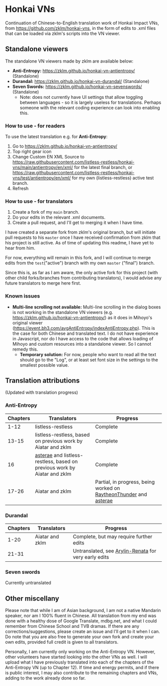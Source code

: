 # Honkai VNs

Continuation of Chinese-to-English translation work of Honkai Impact VNs, from https://github.com/zklm/honkai-vns, in the form of edits to .xml files that can be loaded via zklm's scripts into the VN viewer.



## Standalone viewers

The standalone VN viewers made by zklm are available below:

- **Anti-Entropy:** https://zklm.github.io/honkai-vn-antientropy/ (Standalone)
- **Durandal:** https://zklm.github.io/honkai-vn-durandal/ (Standalone)
- **Seven Swords:** https://zklm.github.io/honkai-vn-sevenswords/ (Standalone)
  - Note: does not currently have UI settings that allow toggling between languages - so it is largely useless for translations. Perhaps someone with the relevant coding experience can look into enabling this.

### How to use - for readers

To use the latest translation e.g. for  **Anti-Entropy**: 

1. Go to https://zklm.github.io/honkai-vn-antientropy/ 
2. Top right gear icon 
3. Change Custom EN XML Source to https://raw.githubusercontent.com/listless-restless/honkai-vns/main/antientropy/en/xml/ for the latest final branch, or https://raw.githubusercontent.com/listless-restless/honkai-vns/test/antientropy/en/xml/ for my own (listless-restless) active test branch.
4. Refresh

### How to use - for translators

1. Create a fork of my  `main` branch.
2. Do your edits in the relevant .xml documents.
3. Create a pull request, and I'll get to merging it when I have time.

I have created a separate fork from zklm's original branch, but will initiate pull requests to his `master` once I have received confirmation from zklm that his project is still active. As of time of updating this readme, I have yet to hear from him.

For now, everything will remain in this fork, and I will continue to merge edits from the `test`("active") branch with my own `master` ("final") branch.

Since this is, as far as I am aware, the only active fork for this project (with other child forks/branches from contributing translators), I would advise any future translators to merge here first.



### Known issues

- **Multi-line scrolling not available:** Multi-line scrolling in the dialog boxes is not working in the standalone VN viewers (e.g. https://zklm.github.io/honkai-vn-antientropy/) as it does in Mihoyo's original viewer (https://event.bh3.com/avgAntiEntropy/indexAntiEntropy.php). This is the case for both Chinese and translated text. I do not have experience in Javascript, nor do I have access to the code that allows loading of Mihoyo and custom resources into a standalone viewer. So I cannot remedy this.
    - **Temporary solution:** For now, people who want to read all the text should go to the "Log", or at least set font size in the settings to the smallest possible value.



## Translation attributions

(Updated with translation progress)

### Anti-Entropy

| Chapters | Translators                                                  | Progress                                                     |
| -------- | ------------------------------------------------------------ | ------------------------------------------------------------ |
| 1-12     | listless-restless                                            | Complete                                                     |
| 13-15    | listless-restless, based on previous work by Aiatar and zklm | Complete                                                     |
| 16       | [asterae](https://github.com/asterae/honkai-vns) and listless-restless, based on previous work by Aiatar and zklm | Complete                                                     |
| 17-26    | Aiatar and zklm                                              | Partial, in progress, being worked on [RaytheonThunder](https://github.com/RaytheonThunder/honkai-vns) and [asterae](https://github.com/asterae/honkai-vns) |

### Durandal


| Chapters | Translators     | Progress                                                     |
| -------- | --------------- | ------------------------------------------------------------ |
| 1-20     | Aiatar and zklm | Complete, but may require further edits                      |
| 21-31    |                 | Untranslated, see [Arylin-Renata](https://github.com/Ayrlin-Renata/honkai-vns) for very early edits |

### Seven swords

Currently untranslated



## Other miscellany

Please note that while I am of Asian background, I am not a native Mandarin speaker, nor am I 100% fluent in Chinese. All translation from my end was done with a healthy dose of Google Translate, mdbg.net, and what I could remember from Chinese School and TVB dramas. If there are any corrections/suggestions, please create an issue and I'll get to it when I can. Do note that you are also free to generate your own fork and create your own edits, provided full credit is given to all translators.

Personally, I am currently only working on the Anti-Entropy VN. However, other volunteers have started looking into the other VNs as well. I will upload what I have previously translated into each of the chapters of the Anti-Entropy VN (up to Chapter 12). If time and energy permits, and if there is public interest, I may also contribute to the remaining chapters and VNs, adding to the work already done so far.

